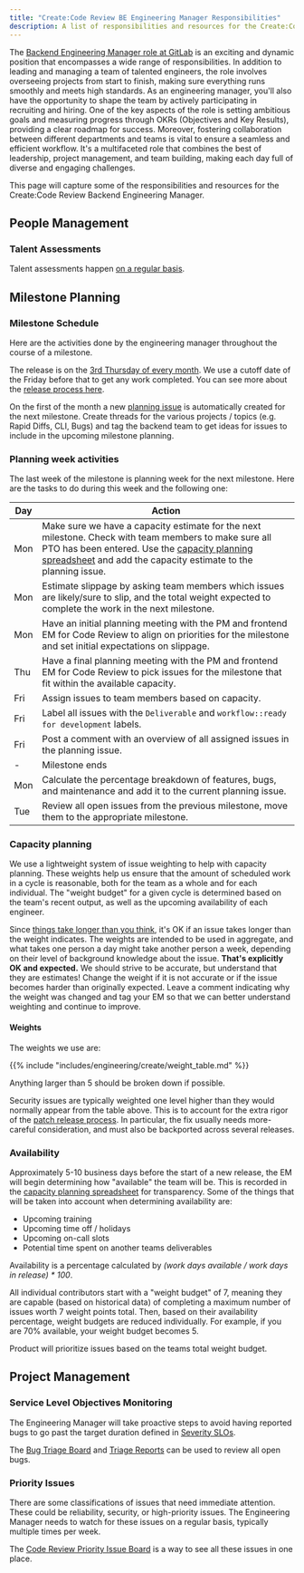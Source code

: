 ```yaml
---
title: "Create:Code Review BE Engineering Manager Responsibilities"
description: A list of responsibilities and resources for the Create:Code Review BE Engineering Manager
---
```


The [Backend Engineering Manager role at GitLab](/job-families/engineering/development/management/engineering-manager/) is an exciting and dynamic position that encompasses a wide range of responsibilities. In addition to leading and managing a team of talented engineers, the role involves overseeing projects from start to finish, making sure everything runs smoothly and meets high standards. As an engineering manager, you'll also have the opportunity to shape the team by actively participating in recruiting and hiring. One of the key aspects of the role is setting ambitious goals and measuring progress through OKRs (Objectives and Key Results), providing a clear roadmap for success. Moreover, fostering collaboration between different departments and teams is vital to ensure a seamless and efficient workflow. It's a multifaceted role that combines the best of leadership, project management, and team building, making each day full of diverse and engaging challenges.

This page will capture some of the responsibilities and resources for the Create:Code Review Backend Engineering Manager.

## People Management

### Talent Assessments

Talent assessments happen [on a regular basis](/handbook/people-group/calendars/manager-calendar/).

## Milestone Planning

### Milestone Schedule

Here are the activities done by the engineering manager throughout the course of a milestone.

The release is on the [3rd Thursday of every month](https://about.gitlab.com/releases/). We use a cutoff date of the Friday before that to get any work completed.
You can see more about the [release process here](/handbook/engineering/releases/).

On the first of the month a new [planning issue](https://gitlab.com/gitlab-org/create-stage/-/issues/?sort=created_date&state=opened&label_name%5B%5D=group%3A%3Acode%20review&label_name%5B%5D=Planning%20Issue) is automatically created for the next milestone. Create threads for the various projects / topics (e.g. Rapid Diffs, CLI, Bugs) and tag the backend team to get ideas for issues to include in the upcoming milestone planning.

### Planning week activities

The last week of the milestone is planning week for the next milestone. Here are the tasks to do during this week and the following one:

| Day | Action |
|-----|--------|
| Mon | Make sure we have a capacity estimate for the next milestone. Check with team members to make sure all PTO has been entered. Use the [capacity planning spreadsheet](https://docs.google.com/spreadsheets/d/1YMnFy-kQySXs7GCQ-hnnM_oB0Ur9us5mXh8GkdjNgaM) and add the capacity estimate to the planning issue. |
| Mon | Estimate slippage by asking team members which issues are likely/sure to slip, and the total weight expected to complete the work in the next milestone. |
| Mon | Have an initial planning meeting with the PM and frontend EM for Code Review to align on priorities for the milestone and set initial expectations on slippage. |
| Thu | Have a final planning meeting with the PM and frontend EM for Code Review to pick issues for the milestone that fit within the available capacity. |
| Fri | Assign issues to team members based on capacity. |
| Fri | Label all issues with the `Deliverable` and `workflow::ready for development` labels. |
| Fri | Post a comment with an overview of all assigned issues in the planning issue. |
| - | Milestone ends |
| Mon | Calculate the percentage breakdown of features, bugs, and maintenance and add it to the current planning issue. |
| Tue | Review all open issues from the previous milestone, move them to the appropriate milestone. |

### Capacity planning

We use a lightweight system of issue weighting to help with capacity planning.
These weights help us ensure that the amount of scheduled work in a cycle is
reasonable, both for the team as a whole and for each individual. The "weight
budget" for a given cycle is determined based on the team's recent output, as
well as the upcoming availability of each engineer.

Since [things take longer than you think](https://erikbern.com/2019/04/15/why-software-projects-take-longer-than-you-think-a-statistical-model.html), it's OK if an issue takes longer
than the weight indicates. The weights are intended to be used in aggregate, and
what takes one person a day might take another person a week, depending on their
level of background knowledge about the issue. **That's explicitly OK and expected.**
We should strive to be accurate, but understand that they are estimates!
Change the weight if it is not accurate or if the issue becomes harder than
originally expected. Leave a comment indicating why the weight was changed and tag
your EM so that we can better understand weighting and continue to improve.

#### Weights

The weights we use are:

{{% include "includes/engineering/create/weight_table.md" %}}

Anything larger than 5 should be broken down if possible.

Security issues are typically weighted one level higher than they would normally
appear from the table above. This is to account for the extra rigor of the
[patch release process](https://gitlab.com/gitlab-org/release/docs/blob/master/general/security/patch.md).
In particular, the fix usually needs more-careful consideration, and must also
be backported across several releases.

### Availability

Approximately 5-10 business days before the start of a new release, the EM will begin determining how "available" the team will be. This is recorded in the [capacity planning spreadsheet](https://docs.google.com/spreadsheets/d/1YMnFy-kQySXs7GCQ-hnnM_oB0Ur9us5mXh8GkdjNgaM) for transparency. Some of the things that will be taken into account when determining availability are:

- Upcoming training
- Upcoming time off / holidays
- Upcoming on-call slots
- Potential time spent on another teams deliverables

Availability is a percentage calculated by _(work days available / work days in release) * 100_.

All individual contributors start with a "weight budget" of 7, meaning they are capable (based on historical data) of completing a maximum number of issues worth 7 weight points total. Then, based on their availability percentage, weight budgets are reduced individually. For example, if you are 70% available, your weight budget becomes 5.

Product will prioritize issues based on the teams total weight budget.

## Project Management

### Service Level Objectives Monitoring

The Engineering Manager will take proactive steps to avoid having reported bugs to go past the target duration defined in [Severity SLOs](/handbook/engineering/infrastructure/engineering-productivity/issue-triage/#severity-slos).

The [Bug Triage Board](https://gitlab.com/groups/gitlab-org/-/boards/2546239) and [Triage Reports](https://gitlab.com/gitlab-org/quality/triage-reports/-/issues/?sort=created_date&state=opened&label_name%5B%5D=triage%20report&label_name%5B%5D=group%3A%3Acode%20review) can be used to review all open bugs.

### Priority Issues

There are some classifications of issues that need immediate attention. These could be reliability, security, or high-priority issues. The Engineering Manager needs to watch for these issues on a regular basis, typically multiple times per week.

The [Code Review Priority Issue Board](https://gitlab.com/groups/gitlab-org/-/boards/4778535) is a way to see all these issues in one place.
